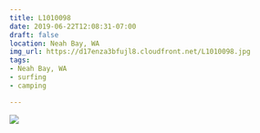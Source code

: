 ```yaml
---
title: L1010098
date: 2019-06-22T12:08:31-07:00
draft: false
location: Neah Bay, WA
img_url: https://d17enza3bfujl8.cloudfront.net/L1010098.jpg
tags:
- Neah Bay, WA
- surfing
- camping

---
```


![](https://d17enza3bfujl8.cloudfront.net/L1010098.jpg)


